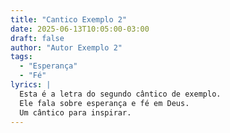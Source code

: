 ```yaml
---
title: "Cantico Exemplo 2"
date: 2025-06-13T10:05:00-03:00
draft: false
author: "Autor Exemplo 2"
tags:
  - "Esperança"
  - "Fé"
lyrics: |
  Esta é a letra do segundo cântico de exemplo.
  Ele fala sobre esperança e fé em Deus.
  Um cântico para inspirar.
---
```



